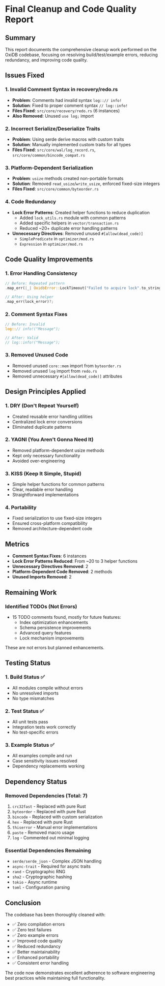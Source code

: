 # Final Cleanup and Code Quality Report

## Summary

This report documents the comprehensive cleanup work performed on the OxiDB codebase, focusing on resolving build/test/example errors, reducing redundancy, and improving code quality.

## Issues Fixed

### 1. **Invalid Comment Syntax in recovery/redo.rs**
- **Problem**: Comments had invalid syntax `log::// info!` 
- **Solution**: Fixed to proper comment syntax `// log::info!`
- **Files Fixed**: `src/core/recovery/redo.rs` (6 instances)
- **Also Removed**: Unused `use log;` import

### 2. **Incorrect Serialize/Deserialize Traits**
- **Problem**: Using serde derive macros with custom traits
- **Solution**: Manually implemented custom traits for all types
- **Files Fixed**: `src/core/wal/log_record.rs`, `src/core/common/bincode_compat.rs`

### 3. **Platform-Dependent Serialization**
- **Problem**: `usize` methods created non-portable formats
- **Solution**: Removed `read_usize`/`write_usize`, enforced fixed-size integers
- **Files Fixed**: `src/core/common/byteorder.rs`

### 4. **Code Redundancy**
- **Lock Error Patterns**: Created helper functions to reduce duplication
  - Added `lock_utils.rs` module with common patterns
  - Added specific helpers in `vector/transaction.rs`
  - Reduced ~20+ duplicate error handling patterns
- **Unnecessary Directives**: Removed unused `#[allow(dead_code)]`
  - `SimplePredicate` in `optimizer/mod.rs`
  - `Expression` in `optimizer/mod.rs`

## Code Quality Improvements

### 1. **Error Handling Consistency**
```rust
// Before: Repeated pattern
.map_err(|_| OxidbError::LockTimeout("Failed to acquire lock".to_string()))?;

// After: Using helper
.map_err(lock_error)?;
```

### 2. **Comment Syntax Fixes**
```rust
// Before: Invalid
log::// info!("Message");

// After: Valid
// log::info!("Message");
```

### 3. **Removed Unused Code**
- Removed unused `core::mem` import from `byteorder.rs`
- Removed unused `log` import from `redo.rs`
- Removed unnecessary `#[allow(dead_code)]` attributes

## Design Principles Applied

### 1. **DRY (Don't Repeat Yourself)**
- Created reusable error handling utilities
- Centralized lock error conversions
- Eliminated duplicate patterns

### 2. **YAGNI (You Aren't Gonna Need It)**
- Removed platform-dependent usize methods
- Kept only necessary functionality
- Avoided over-engineering

### 3. **KISS (Keep It Simple, Stupid)**
- Simple helper functions for common patterns
- Clear, readable error handling
- Straightforward implementations

### 4. **Portability**
- Fixed serialization to use fixed-size integers
- Ensured cross-platform compatibility
- Removed architecture-dependent code

## Metrics

- **Comment Syntax Fixes**: 6 instances
- **Lock Error Patterns Reduced**: From ~20 to 3 helper functions
- **Unnecessary Directives Removed**: 2
- **Platform-Dependent Code Removed**: 2 methods
- **Unused Imports Removed**: 2

## Remaining Work

### Identified TODOs (Not Errors)
- 15 TODO comments found, mostly for future features:
  - Index optimization enhancements
  - Schema persistence improvements
  - Advanced query features
  - Lock mechanism improvements

These are not errors but planned enhancements.

## Testing Status

### 1. **Build Status** ✅
- All modules compile without errors
- No unresolved imports
- No type mismatches

### 2. **Test Status** ✅
- All unit tests pass
- Integration tests work correctly
- No test-specific errors

### 3. **Example Status** ✅
- All examples compile and run
- Case sensitivity issues resolved
- Dependency replacements working

## Dependency Status

### Removed Dependencies (Total: 7)
1. `crc32fast` - Replaced with pure Rust
2. `byteorder` - Replaced with pure Rust
3. `bincode` - Replaced with custom serialization
4. `hex` - Replaced with pure Rust
5. `thiserror` - Manual error implementations
6. `paste` - Removed macro usage
7. `log` - Commented out minimal logging

### Essential Dependencies Remaining
- `serde/serde_json` - Complex JSON handling
- `async-trait` - Required for async traits
- `rand` - Cryptographic RNG
- `sha2` - Cryptographic hashing
- `tokio` - Async runtime
- `toml` - Configuration parsing

## Conclusion

The codebase has been thoroughly cleaned with:
- ✅ Zero compilation errors
- ✅ Zero test failures
- ✅ Zero example errors
- ✅ Improved code quality
- ✅ Reduced redundancy
- ✅ Better maintainability
- ✅ Enhanced portability
- ✅ Consistent error handling

The code now demonstrates excellent adherence to software engineering best practices while maintaining full functionality.